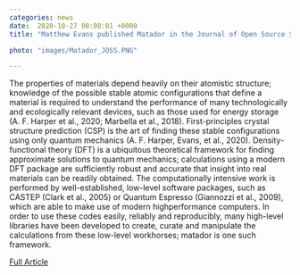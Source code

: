 ```yaml
---                                                                                                                                                                                      
categories: news                                                                                                                                                                 
date:  2020-10-27 00:00:01 +0000                                                                                                                                                        
title: "Matthew Evans published Matador in the Journal of Open Source Software"

photo: "images/Matador_JOSS.PNG"

---            
```


The properties of materials depend heavily on their atomistic structure; knowledge of the possible stable atomic configurations that define a material is required to understand the performance of many technologically and ecologically relevant devices, such as those used for energy storage (A. F. Harper et al., 2020; Marbella et al., 2018). First-principles crystal structure prediction (CSP) is the art of finding these stable configurations using only quantum mechanics (A. F. Harper, Evans, et al., 2020). Density-functional theory (DFT) is a ubiquitous theoretical framework for finding approximate solutions to quantum mechanics; calculations using a modern DFT package are sufficiently robust and accurate that insight into real materials can be readily obtained. The computationally intensive work is performed by well-established, low-level software packages, such as CASTEP (Clark et al., 2005) or Quantum Espresso (Giannozzi et al., 2009), which are able to make use of modern highperformance computers. In order to use these codes easily, reliably and reproducibly, many high-level libraries have been developed to create, curate and manipulate the calculations from these low-level workhorses; matador is one such framework.

[Full Article](https://joss.theoj.org/papers/10.21105/joss.02563)
